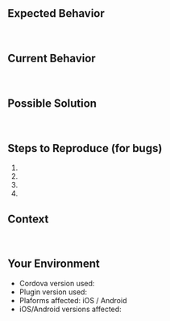 <!--- Thanks for opening an issue! Please provide a general summary of the issue in the Title above -->
​
## Expected Behavior
<!--- If you're describing a bug, tell us what should happen -->
<!--- If you're suggesting a change/improvement, tell us how it should work -->
​
## Current Behavior
<!--- If describing a bug, tell us what happens instead of the expected behavior -->
<!--- If suggesting a change/improvement, explain the difference from current behavior -->
​
## Possible Solution
<!--- Not obligatory, but suggest a fix/reason for the bug, -->
<!--- or ideas how to implement the addition or change -->
​
## Steps to Reproduce (for bugs)
<!--- Provide a link to a live example, or an unambiguous set of steps to -->
<!--- reproduce this bug. Include code to reproduce, if relevant -->
1. 
1. 
1. 
1. 

## Context
<!--- How has this issue affected you? What are you trying to accomplish? -->
<!--- Providing context helps us come up with a solution that is most useful in the real world -->
​
## Your Environment
<!--- Include as many relevant details about the environment you experienced the bug in -->
* Cordova version used:
* Plugin version used:
* Plaforms affected: iOS / Android
* iOS/Android versions affected: <!--- Optional -->
